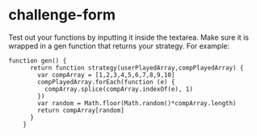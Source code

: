 # challenge-form

Test out your functions by inputting it inside the textarea. Make sure it is wrapped in a gen function that returns your strategy. For example:

```    
function gen() {
      return function strategy(userPlayedArray,compPlayedArray) {
        var compArray = [1,2,3,4,5,6,7,8,9,10]
        compPlayedArray.forEach(function (e) {
          compArray.splice(compArray.indexOf(e), 1)
        })
        var random = Math.floor(Math.random()*compArray.length)
        return compArray[random]
      }
    }
```

